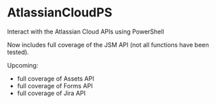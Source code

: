 # AtlassianCloudPS
Interact with the Atlassian Cloud APIs using PowerShell

Now includes full coverage of the JSM API (not all functions have been tested).

Upcoming:
- full coverage of Assets API
- full coverage of Forms API
- full coverage of Jira API
